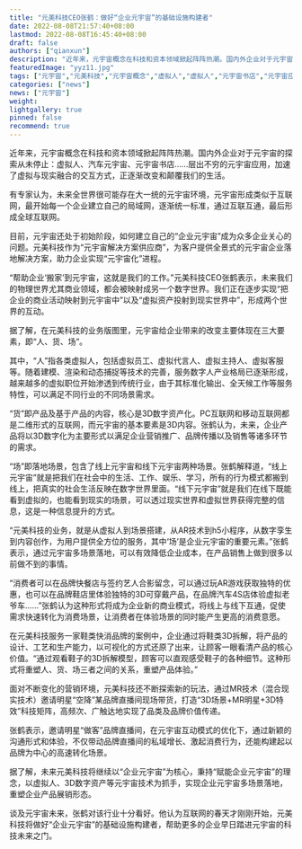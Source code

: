 ```yaml
---
title: "元美科技CEO张鹤：做好“企业元宇宙”的基础设施构建者"
date: 2022-08-08T21:57:40+08:00
lastmod: 2022-08-08T16:45:40+08:00
draft: false
authors: ["qianxun"]
description: "近年来，元宇宙概念在科技和资本领域掀起阵阵热潮。国内外企业对于元宇宙的探索从未停止：虚拟人、虚拟人、元宇宙书店……层出不穷的元宇宙应用，加速了虚拟与现实融合的交互方式，正逐渐改变和颠覆我们的生活。"
featuredImage: "yyz11.jpg"
tags: ["元宇宙","元美科技","元宇宙概念","虚拟人","虚拟人","元宇宙书店","元宇宙应用"]
categories: ["news"]
news: ["元宇宙"]
weight: 
lightgallery: true
pinned: false
recommend: true
---
```


近年来，元宇宙概念在科技和资本领域掀起阵阵热潮。国内外企业对于元宇宙的探索从未停止：虚拟人、汽车元宇宙、元宇宙书店……层出不穷的元宇宙应用，加速了虚拟与现实融合的交互方式，正逐渐改变和颠覆我们的生活。





有专家认为，未来全世界很可能存在大一统的元宇宙环境，元宇宙形成类似于互联网，最开始每一个企业建立自己的局域网，逐渐统一标准，通过互联互通，最后形成全球互联网。





目前，元宇宙还处于初始阶段，如何建立自己的“企业元宇宙”成为众多企业关心的问题。元美科技作为“元宇宙解决方案供应商”，为客户提供全景式的元宇宙企业落地解决方案，助力企业实现“元宇宙化”进程。





“帮助企业‘搬家’到元宇宙，这就是我们的工作。”元美科技CEO张鹤表示，未来我们的物理世界尤其商业领域，都会被映射成另一个数字世界。我们正在逐步实现“把企业的商业活动映射到元宇宙中”以及“虚拟资产投射到现实世界中”，形成两个世界的互动。





据了解，在元美科技的业务版图里，元宇宙给企业带来的改变主要体现在三大要素，即“人、货、场”。

其中，“人”指各类虚拟人，包括虚拟员工、虚拟代言人、虚拟主持人、虚拟客服等。随着建模、渲染和动态捕捉等技术的完善，服务数字人产业格局已逐渐形成，越来越多的虚拟职位开始渗透到传统行业，由于其标准化输出、全天候工作等服务特性，可以满足不同行业的不同场景需求。





“货”即产品及基于产品的内容，核心是3D数字资产化。PC互联网和移动互联网都是二维形式的互联网，而元宇宙的基本要素是3D内容。张鹤认为，未来，企业产品将以3D数字化为主要形式以满足企业营销推广、品牌传播以及销售等诸多环节的需求。





“场”即落地场景，包含了线上元宇宙和线下元宇宙两种场景。张鹤解释道，“线上元宇宙”就是把我们在社会中的生活、工作、娱乐、学习，所有的行为模式都搬到线上，把真实的社会生活反映在数字世界里面。“线下元宇宙”就是我们在线下既能看到虚拟的，也能看到现实的场景，可以透过现实世界和虚拟世界获得完整的信息，这是一种信息提升的方式。





“元美科技的业务，就是从虚拟人到场景搭建，从AR技术到h5小程序，从数字孪生到内容创作，为用户提供全方位的服务，其中‘场’是企业元宇宙的重要元素。”张鹤表示，通过元宇宙多场景落地，可以有效降低企业成本，在产品销售上做到很多以前做不到的事情。





“消费者可以在品牌快餐店与签约艺人合影留念，可以通过玩AR游戏获取独特的优惠，也可以在品牌鞋店里体验独特的3D可穿戴产品，在品牌汽车4S店体验虚拟老爷车……”张鹤认为这种形式将成为企业新的商业模式，将线上与线下互通，促使需求快速转化为消费场景，让消费者在体验场景的同时能产生更高的消费意愿。





在元美科技服务一家鞋类快消品牌的案例中，企业通过将鞋类3D拆解，将产品的设计、工艺和生产能力，以可视化的方式还原了出来，让顾客一眼看清产品的核心价值。“通过观看鞋子的3D拆解模型，顾客可以直观感受鞋子的各种细节。这种形式将重塑人、货、场三者之间的关系，重塑产品体验。”





面对不断变化的营销环境，元美科技还不断探索新的玩法，通过MR技术（混合现实技术）邀请明星“空降”某品牌直播间现场带货，打造“3D场景+MR明星+3D特效”科技矩阵，高频次、广触达地实现了品类及品牌价值传递。





张鹤表示，邀请明星“做客”品牌直播间，在元宇宙互动模式的优化下，通过新颖的沟通形式和体验，不仅带动品牌直播间的私域增长、激起消费行为，还能构建起以品牌为中心的高速转化场景。





据了解，未来元美科技将继续以“企业元宇宙”为核心，秉持“赋能企业元宇宙”的理念，以虚拟人、3D数字资产等元宇宙技术为抓手，实现企业元宇宙多场景落地，重塑企业产品展销形态。





谈及元宇宙未来，张鹤对该行业十分看好。他认为互联网的春天才刚刚开始，元美科技将做好“企业元宇宙”的基础设施构建者，帮助更多的企业早日踏进元宇宙的科技未来之门。